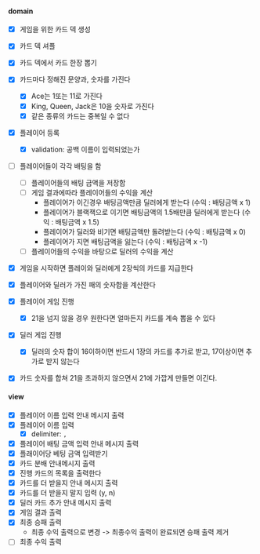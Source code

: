 

#### domain

- [x] 게임을 위한 카드 덱 생성
- [x] 카드 덱 셔플
- [x] 카드 덱에서 카드 한장 뽑기
- [x] 카드마다 정해진 문양과, 숫자를 가진다
  - [x] Ace는 1또는 11로 가진다
  - [x] King, Queen, Jack은 10을 숫자로 가진다
  - [x] 같은 종류의 카드는 중복일 수 없다
- [x] 플레이어 등록
  - [x] validation: 공백 이름이 입력되었는가
- [ ] 플레이어들이 각각 배팅을 함
  - [ ] 플레이어들의 배팅 금액을 저장함
  - [ ] 게임 결과에따라 플레이어들의 수익을 계산
    - 플레이어가 이긴경우 배팅금액만큼 딜러에게 받는다 (수익 : 배팅금액 x 1)
    - 플레이어가 블랙잭으로 이기면 배팅금액의 1.5배만큼 딜러에게 받는다 (수익 : 배팅금액 x 1.5)
    - 플레이어가 딜러와 비기면 배팅금액만 돌려받는다 (수익 : 배팅금액 x 0)
    - 플레이어가 지면 배팅금액을 잃는다 (수익 : 배팅금액 x -1)
  - [ ] 플레이어들의 수익을 바탕으로 딜러의 수익을 계산
- [x] 게임을 시작하면 플레이와 딜러에게 2장씩의 카드를 지급한다
- [x] 플레이어와 딜러가 가진 패의 숫자합을 계산한다
- [x] 플레이어 게임 진행
  - [x] 21을 넘지 않을 경우 원한다면 얼마든지 카드를 계속 뽑을 수 있다
- [x] 딜러 게임 진행
  - [x] 딜러의 숫자 합이 16이하이면 반드시 1장의 카드를 추가로 받고, 17이상이면 추가로 받지 않는다
- [x] 카드 숫자를 합쳐 21을 초과하지 않으면서 21에 가깝게 만들면 이긴다.


#### view

- [x] 플레이어 이름 입력 안내 메시지 출력
- [x] 플레이어 이름 입력
  - [x] delimiter: `,`
- [x] 플레이어 배팅 금액 입력 안내 메시지 출력
- [x] 플래이어당 베팅 금액 입력받기
- [x] 카드 분배 안내메시지 출력
- [x] 진행 카드의 목록을 출력한다
- [x] 카드를 더 받을지 안내 메시지 출력
- [x] 카드를 더 받을지 말지 입력 (y, n)
- [x] 딜러 카드 추가 안내 메시지 출력
- [x] 게임 결과 출력
- [x] 최종 승패 출력
  - 최종 수익 출력으로 변경 -> 최종수익 출력이 완료되면 승패 출력 제거
- [ ] 최종 수익 출력
